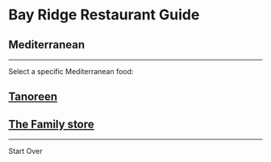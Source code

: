 # Bay Ridge Restaurant Guide
## Mediterranean
---
Select a specific Mediterranean food:
## [Tanoreen](https://tanoreen.com/)
## [The Family store](http://familystorecooks.com/)
---
Start Over